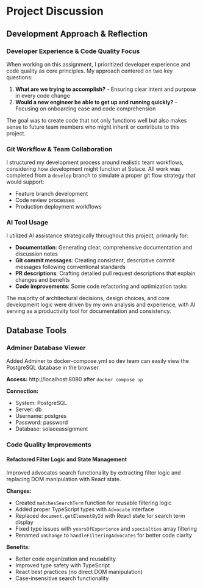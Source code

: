 # Project Discussion

## Development Approach & Reflection

### Developer Experience & Code Quality Focus

When working on this assignment, I prioritized developer experience and code quality as core principles. My approach centered on two key questions:

1. **What are we trying to accomplish?** - Ensuring clear intent and purpose in every code change
2. **Would a new engineer be able to get up and running quickly?** - Focusing on onboarding ease and code comprehension

The goal was to create code that not only functions well but also makes sense to future team members who might inherit or contribute to this project.

### Git Workflow & Team Collaboration

I structured my development process around realistic team workflows, considering how development might function at Solace. All work was completed from a `develop` branch to simulate a proper git flow strategy that would support:

- Feature branch development
- Code review processes
- Production deployment workflows

### AI Tool Usage

I utilized AI assistance strategically throughout this project, primarily for:

- **Documentation**: Generating clear, comprehensive documentation and discussion notes
- **Git commit messages**: Creating consistent, descriptive commit messages following conventional standards
- **PR descriptions**: Crafting detailed pull request descriptions that explain changes and benefits
- **Code improvements**: Some code refactoring and optimization tasks

The majority of architectural decisions, design choices, and core development logic were driven by my own analysis and experience, with AI serving as a productivity tool for documentation and consistency.

## Database Tools

### Adminer Database Viewer

Added Adminer to docker-compose.yml so dev team can easily view the PostgreSQL database in the browser.

**Access:** http://localhost:8080 after `docker compose up`

**Connection:**

- System: PostgreSQL
- Server: db
- Username: postgres
- Password: password
- Database: solaceassignment

### Code Quality Improvements

#### Refactored Filter Logic and State Management

Improved advocates search functionality by extracting filter logic and replacing DOM manipulation with React state.

**Changes:**

- Created `matchesSearchTerm` function for reusable filtering logic
- Added proper TypeScript types with `Advocate` interface
- Replaced `document.getElementById` with React state for search term display
- Fixed type issues with `yearsOfExperience` and `specialties` array filtering
- Renamed `onChange` to `handleFilteringAdvocates` for better code clarity

**Benefits:**

- Better code organization and reusability
- Improved type safety with TypeScript
- React best practices (no direct DOM manipulation)
- Case-insensitive search functionality
